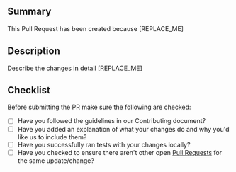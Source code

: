 <!-- About this template

This template has been taken from this github repo: https://github.com/stevemao/github-issue-templates/blob/master/checklist/PULL_REQUEST_TEMPLATE.md
 -->

## Summary

This Pull Request has been created because [REPLACE_ME]

## Description

Describe the changes in detail [REPLACE_ME]

## Checklist

Before submitting the PR make sure the following are checked:

- [ ] Have you followed the guidelines in our Contributing document?
- [ ] Have you added an explanation of what your changes do and why you'd like us to include them?
- [ ] Have you successfully ran tests with your changes locally?
- [ ] Have you checked to ensure there aren't other open [Pull Requests](../../../pulls) for the same update/change?
